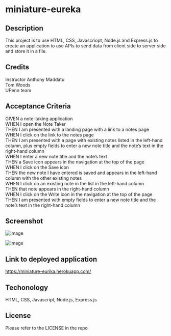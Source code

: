 # miniature-eureka

## Description
This project is to use HTML, CSS, Javascriopt, Node.js and Express.js to create an application to use APIs to send data from client side to server side and store it in a file.

## Credits
Instructor Anthony Maddatu\
Tom Woods\
UPenn team

## Acceptance Criteria
GIVEN a note-taking application\
WHEN I open the Note Taker\
THEN I am presented with a landing page with a link to a notes page\
WHEN I click on the link to the notes page\
THEN I am presented with a page with existing notes listed in the left-hand column, plus empty fields to enter a new note title and the note’s text in the right-hand column\
WHEN I enter a new note title and the note’s text\
THEN a Save icon appears in the navigation at the top of the page\
WHEN I click on the Save icon\
THEN the new note I have entered is saved and appears in the left-hand column with the other existing notes\
WHEN I click on an existing note in the list in the left-hand column\
THEN that note appears in the right-hand column\
WHEN I click on the Write icon in the navigation at the top of the page\
THEN I am presented with empty fields to enter a new note title and the note’s text in the right-hand column

## Screenshot
![image](https://user-images.githubusercontent.com/32617598/203987130-efc5f91c-694d-4983-b9e8-71f3f301b7de.png)

![image](https://user-images.githubusercontent.com/32617598/203987254-942334c4-9ff7-4b76-a264-4d578b74b7e3.png)


## Link to deployed application
https://miniature-eurika.herokuapp.com/

## Techonology
HTML, CSS, Javascript, Node.js, Express.js

## License
Please refer to the LICENSE in the repo